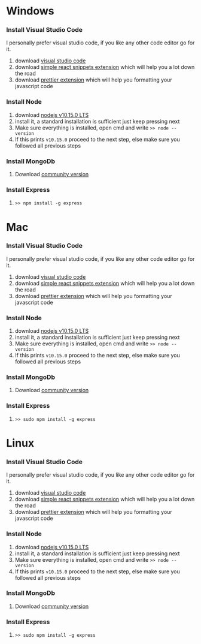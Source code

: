 # Windows
### Install Visual Studio Code
I personally prefer visual studio code, if you like any other code editor go for it.
1.  download [visual studio code](https://code.visualstudio.com/)
2.  download [simple react snippets extension](https://marketplace.visualstudio.com/items?itemName=burkeholland.simple-react-snippets
) which will help you a lot down the road
3.  download [prettier extension](https://marketplace.visualstudio.com/items?itemName=esbenp.prettier-vscode) which will help you formatting your javascript code
### Install Node
1.  download [nodejs v10.15.0 LTS](https://nodejs.org/en/)
2.  install it, a standard installation is sufficient just keep pressing next
3.  Make sure everything is installed, open cmd and write `>> node --version`
4.  If this prints ```v10.15.0``` proceed to the next step, else make sure you followed all previous steps
### Install MongoDb
1.  Download [community version](https://www.mongodb.com/download-center/community)
### Install Express
1.   `>> npm install -g express`


# Mac
### Install Visual Studio Code
I personally prefer visual studio code, if you like any other code editor go for it.
1.  download [visual studio code](https://code.visualstudio.com/)
2.  download [simple react snippets extension](https://marketplace.visualstudio.com/items?itemName=burkeholland.simple-react-snippets
) which will help you a lot down the road
3.  download [prettier extension](https://marketplace.visualstudio.com/items?itemName=esbenp.prettier-vscode) which will help you formatting your javascript code
### Install Node
1.  download [nodejs v10.15.0 LTS](https://nodejs.org/en/)
2.  install it, a standard installation is sufficient just keep pressing next
3.  Make sure everything is installed, open cmd and write `>> node --version`
4.  If this prints ```v10.15.0``` proceed to the next step, else make sure you followed all previous steps
### Install MongoDb
1.  Download [community version](https://www.mongodb.com/download-center/community)
### Install Express
1.   `>> sudo npm install -g express`



# Linux
### Install Visual Studio Code
I personally prefer visual studio code, if you like any other code editor go for it.
1.  download [visual studio code](https://code.visualstudio.com/)
2.  download [simple react snippets extension](https://marketplace.visualstudio.com/items?itemName=burkeholland.simple-react-snippets
) which will help you a lot down the road
3.  download [prettier extension](https://marketplace.visualstudio.com/items?itemName=esbenp.prettier-vscode) which will help you formatting your javascript code
### Install Node
1.  download [nodejs v10.15.0 LTS](https://nodejs.org/en/)
2.  install it, a standard installation is sufficient just keep pressing next
3.  Make sure everything is installed, open cmd and write `>> node --version`
4.  If this prints ```v10.15.0``` proceed to the next step, else make sure you followed all previous steps
### Install MongoDb
1.  Download [community version](https://www.mongodb.com/download-center/community)
### Install Express
1.   `>> sudo npm install -g express`
